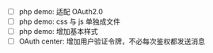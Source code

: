 - [ ] php demo: 适配 OAuth2.0
- [ ] php demo: css 与 js 单独成文件
- [ ] php demo: 增加基本样式
- [ ] OAuth center: 增加用户验证令牌，不必每次鉴权都发送消息
